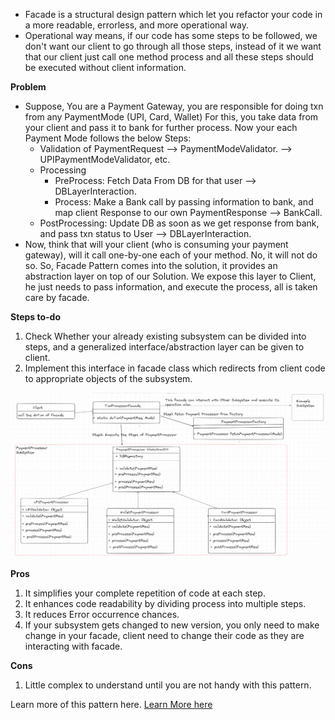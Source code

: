- Facade is a structural design pattern which let you refactor your code in a more readable, errorless, and more 
    operational way.
- Operational way means, if our code has some steps to be followed, we don't want our client to go through
    all those steps, instead of it we want that our client just call one method process and all these steps should be
    executed without client information.

**Problem**
- Suppose, You are a Payment Gateway, you are responsible for doing txn from any PaymentMode (UPI, Card, Wallet)
  For this, you take data from your client and pass it to bank for further process. Now your each Payment Mode
  follows the below Steps:
  - Validation of PaymentRequest --> PaymentModeValidator. --> UPIPaymentModeValidator, etc.
  - Processing
    - PreProcess: Fetch Data From DB for that user --> DBLayerInteraction.
    - Process: Make a Bank call by passing information to bank, and map client Response to our own PaymentResponse --> BankCall. 
  - PostProcessing: Update DB as soon as we get response from bank, and pass txn status to User --> DBLayerInteraction. 
- Now, think that will your client (who is consuming your payment gateway), will it call one-by-one each of your method.
  No, it will not do so. So, Facade Pattern comes into the solution, it provides an abstraction layer on top of our Solution.
  We expose this layer to Client, he just needs to pass information, and execute the process, all is taken care by facade.

**Steps to-do**
1. Check Whether your already existing subsystem can be divided into steps, and a generalized interface/abstraction layer
 can be given to client.
2. Implement this interface in facade class which redirects from client code to appropriate objects of the subsystem.

![Example Of Facade Pattern](Example.png)

**Pros**
1. It simplifies your complete repetition of code at each step.
2. It enhances code readability by dividing process into multiple steps.
3. It reduces Error occurrence chances.
4. If your subsystem gets changed to new version, you only need to make change in your facade, client need to change
    their code as they are interacting with facade.

**Cons**
1. Little complex to understand until you are not handy with this pattern.


Learn more of this pattern here. [Learn More here](https://refactoring.guru/design-patterns/facade)